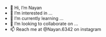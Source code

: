 - 👋 Hi, I’m Nayan
- 👀 I’m interested in ...
- 🌱 I’m currently learning ...
- 💞️ I’m looking to collaborate on ...
- 📫 Reach me at @Nayan.6342 on instagram

<!---
N4241/N4241 is a ✨ special ✨ repository because its `README.md` (this file) appears on your GitHub profile.
You can click the Preview link to take a look at your changes.
--->
